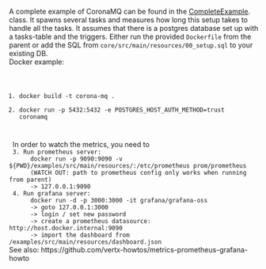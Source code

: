  A complete example of CoronaMQ can be found in the [CompleteExample](src/main/java/io/github/jklingsporn/coronamq/coronamq-examples/complete/CompleteExample.java).
 class. It spawns several tasks and measures how long this setup takes to handle all the tasks.
 It assumes that there is a postgres database set up with a tasks-table and the triggers. Either run the provided
 <code>Dockerfile</code> from the parent or add the SQL from <code>core/src/main/resources/00_setup.sql</code> to your existing DB.<br>
 Docker example:
 <code>
 1. docker build -t corona-mq .
 2. docker run -p 5432:5432 -e POSTGRES_HOST_AUTH_METHOD=trust coronamq
 </code>
 In order to watch the metrics, you need to
 <code>
 3. Run prometheus server:
      docker run -p 9090:9090 -v ${PWD}/examples/src/main/resources/:/etc/prometheus prom/prometheus
      (WATCH OUT: path to prometheus config only works when running from parent)
      -> 127.0.0.1:9090
 4. Run grafana server:
      docker run -d -p 3000:3000 -it grafana/grafana-oss
      -> goto 127.0.0.1:3000
      -> login / set new password
      -> create a prometheus datasource: http://host.docker.internal:9090
      -> import the dashboard from /examples/src/main/resources/dashboard.json
</code>
 See also: https://github.com/vertx-howtos/metrics-prometheus-grafana-howto
 